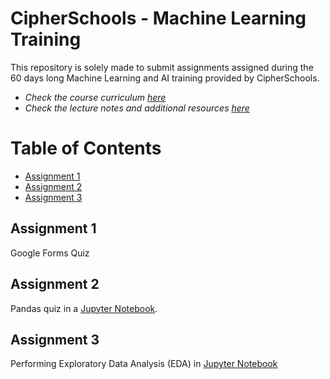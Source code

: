 # CipherSchools - Machine Learning Training <!-- omit in toc -->

This repository is solely made to submit assignments assigned during the 60 days long Machine Learning and AI training provided by CipherSchools.

 - _Check the course curriculum [here](60hrs_cipher_school_ML_DS_WEB.pdf)_
 - _Check the lecture notes and additional resources [here](https://github.com/bansalkanav/PYTHON_ML_DS)_

# Table of Contents
  - [Assignment 1](#assignment-1)
  - [Assignment 2](#assignment-2)
  - [Assignment 3](#assignment-3)

## Assignment 1

Google Forms Quiz

## Assignment 2 

Pandas quiz in a [Jupyter Notebook](Assignment%202/Assignment_2%20(Graded).ipynb).

## Assignment 3

Performing Exploratory Data Analysis (EDA) in [Jupyter Notebook]()